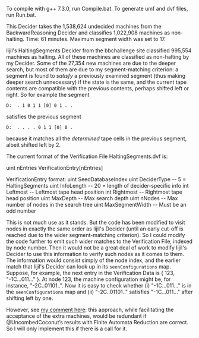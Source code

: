 To compile with g++ 7.3.0, run Compile.bat.
To generate umf and dvf files, run Run.bat.

This Decider takes the 1,538,624 undecided machines from the BackwardReasoning Decider and classifies 1,022,908 machines as non-halting. Time: 61 minutes. Maximum segment width was set to 17.

Iijil's HaltingSegments Decider from the bbchallenge site classified 995,554 machines as halting. All of these machines are classified as non-halting by my Decider. Some of the 27,354 new machines are due to the deeper search, but most of them are due to my segment-matching criterion: a segment is found to *satisfy* a previously examined segment (thus making deeper search unnecessary) if the state is the same, and the current tape contents are compatible with the previous contents, perhaps shifted left or right. So for example the segment
```
D:  . 1 0 1 1 [0] 0 1 . .
```
satisfies the previous segment
```
D:  . . . . 0 1 1 [0] 0 .
```
because it matches all the *determined* tape cells in the previous segment, albeit shifted left by 2.

The current format of the Verification File HaltingSegments.dvf is:

  uint nEntries
  VerificationEntry[nEntries]

  VerificationEntry format:
    uint SeedDatabaseIndex
    uint DeciderType       -- 5 = HaltingSegments
    uint InfoLength        -- 20 = length of decider-specific info
    int Leftmost           -- Leftmost tape head position
    int Rightmost          -- Rightmost tape head position
    uint MaxDepth          -- Max search depth
    uint nNodes            -- Max number of nodes in the search tree
    uint MaxSegmentWidth   -- Must be an odd number

This is not much use as it stands. But the code has been modified to visit nodes in exactly the same order as Iijil's Decider (until an early cut-off is reached due to the wider segment-matching criterion). So I could modify the code further to emit such wider matches to the Verification File, indexed by node number. Then it would not be a great deal of work to modify Iijil's Decider to use this information to verify such nodes as it comes to them. The information would consist simply of the node index, and the earlier match that Iijil's Decider can look up in its `seenConfigurations` map. Suppose, for example, the next entry in the Verification Data is { 123, "-1C...011..." }. At node 123, the machine configuration might be, for instance, "-2C..01101..". Now it is easy to check whether (i) "-1C...011..." is in the `seenConfigurations` map and (ii) "-2C..01101.." satisfies "-1C...011..." after shifting left by one.

However, see [my comment here](http://discuss.bbchallenge.org/t/decider-finite-automata-reduction/123/7?u=tonyg): this approach, while facilitating the acceptance of the extra machines, would be redundant if @UncombedCoconut’s results with Finite Automata Reduction are correct. So I will only implement this if there is a call for it.